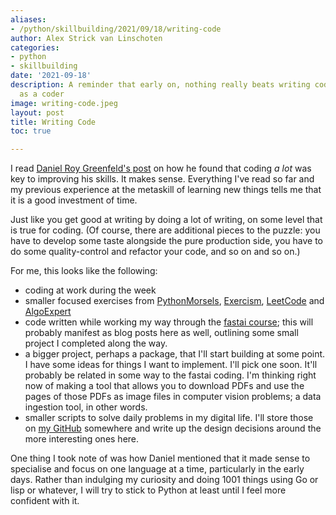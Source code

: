 ```yaml
---
aliases:
- /python/skillbuilding/2021/09/18/writing-code
author: Alex Strick van Linschoten
categories:
- python
- skillbuilding
date: '2021-09-18'
description: A reminder that early on, nothing really beats writing code for growing
  as a coder
image: writing-code.jpeg
layout: post
title: Writing Code
toc: true

---
```


I read [Daniel Roy Greenfeld's post](https://daniel.feldroy.com/posts/code-code-code) on how he found that coding *a lot* was key to improving his skills. It makes sense. Everything I've read so far and my previous experience at the metaskill of learning new things tells me that it is a good investment of time.

Just like you get good at writing by doing a lot of writing, on some level that is true for coding. (Of course, there are additional pieces to the puzzle: you have to develop some taste alongside the pure production side, you have to do some quality-control and refactor your code, and so on and so on.)

For me, this looks like the following:

- coding at work during the week
- smaller focused exercises from [PythonMorsels](https://www.pythonmorsels.com), [Exercism](https://exercism.org), [LeetCode](https://leetcode.com) and [AlgoExpert](https://www.algoexpert.io/product)
- code written while working my way through the [fastai course](https://course.fast.ai); this will probably manifest as blog posts here as well, outlining some small project I completed along the way.
- a bigger project, perhaps a package, that I'll start building at some point. I have some ideas for things I want to implement. I'll pick one soon. It'll probably be related in some way to the fastai coding. I'm thinking right now of making a tool that allows you to download PDFs and use the pages of those PDFs as image files in computer vision problems; a data ingestion tool, in other words.
- smaller scripts to solve daily problems in my digital life. I'll store those on [my GitHub](https://github.com/strickvl) somewhere and write up the design decisions around the more interesting ones here.

One thing I took note of was how Daniel mentioned that it made sense to specialise and focus on one language at a time, particularly in the early days. Rather than indulging my curiosity and doing 1001 things using Go or lisp or whatever, I will try to stick to Python at least until I feel more confident with it.
